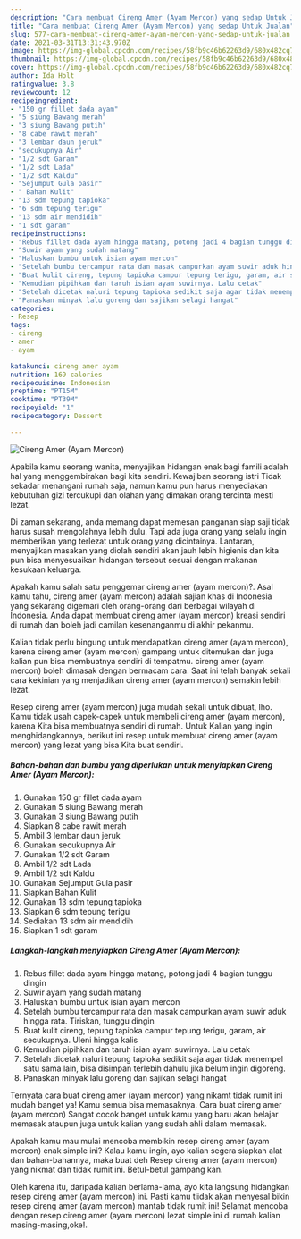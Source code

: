 ```yaml
---
description: "Cara membuat Cireng Amer (Ayam Mercon) yang sedap Untuk Jualan"
title: "Cara membuat Cireng Amer (Ayam Mercon) yang sedap Untuk Jualan"
slug: 577-cara-membuat-cireng-amer-ayam-mercon-yang-sedap-untuk-jualan
date: 2021-03-31T13:31:43.970Z
image: https://img-global.cpcdn.com/recipes/58fb9c46b62263d9/680x482cq70/cireng-amer-ayam-mercon-foto-resep-utama.jpg
thumbnail: https://img-global.cpcdn.com/recipes/58fb9c46b62263d9/680x482cq70/cireng-amer-ayam-mercon-foto-resep-utama.jpg
cover: https://img-global.cpcdn.com/recipes/58fb9c46b62263d9/680x482cq70/cireng-amer-ayam-mercon-foto-resep-utama.jpg
author: Ida Holt
ratingvalue: 3.8
reviewcount: 12
recipeingredient:
- "150 gr fillet dada ayam"
- "5 siung Bawang merah"
- "3 siung Bawang putih"
- "8 cabe rawit merah"
- "3 lembar daun jeruk"
- "secukupnya Air"
- "1/2 sdt Garam"
- "1/2 sdt Lada"
- "1/2 sdt Kaldu"
- "Sejumput Gula pasir"
- " Bahan Kulit"
- "13 sdm tepung tapioka"
- "6 sdm tepung terigu"
- "13 sdm air mendidih"
- "1 sdt garam"
recipeinstructions:
- "Rebus fillet dada ayam hingga matang, potong jadi 4 bagian tunggu dingin"
- "Suwir ayam yang sudah matang"
- "Haluskan bumbu untuk isian ayam mercon"
- "Setelah bumbu tercampur rata dan masak campurkan ayam suwir aduk hingga rata. Tiriskan, tunggu dingin"
- "Buat kulit cireng, tepung tapioka campur tepung terigu, garam, air secukupnya. Uleni hingga kalis"
- "Kemudian pipihkan dan taruh isian ayam suwirnya. Lalu cetak"
- "Setelah dicetak naluri tepung tapioka sedikit saja agar tidak menempel satu sama lain, bisa disimpan terlebih dahulu jika belum ingin digoreng."
- "Panaskan minyak lalu goreng dan sajikan selagi hangat"
categories:
- Resep
tags:
- cireng
- amer
- ayam

katakunci: cireng amer ayam 
nutrition: 169 calories
recipecuisine: Indonesian
preptime: "PT15M"
cooktime: "PT39M"
recipeyield: "1"
recipecategory: Dessert

---
```



![Cireng Amer (Ayam Mercon)](https://img-global.cpcdn.com/recipes/58fb9c46b62263d9/680x482cq70/cireng-amer-ayam-mercon-foto-resep-utama.jpg)

Apabila kamu seorang wanita, menyajikan hidangan enak bagi famili adalah hal yang menggembirakan bagi kita sendiri. Kewajiban seorang istri Tidak sekadar menangani rumah saja, namun kamu pun harus menyediakan kebutuhan gizi tercukupi dan olahan yang dimakan orang tercinta mesti lezat.

Di zaman  sekarang, anda memang dapat memesan panganan siap saji tidak harus susah mengolahnya lebih dulu. Tapi ada juga orang yang selalu ingin memberikan yang terlezat untuk orang yang dicintainya. Lantaran, menyajikan masakan yang diolah sendiri akan jauh lebih higienis dan kita pun bisa menyesuaikan hidangan tersebut sesuai dengan makanan kesukaan keluarga. 



Apakah kamu salah satu penggemar cireng amer (ayam mercon)?. Asal kamu tahu, cireng amer (ayam mercon) adalah sajian khas di Indonesia yang sekarang digemari oleh orang-orang dari berbagai wilayah di Indonesia. Anda dapat membuat cireng amer (ayam mercon) kreasi sendiri di rumah dan boleh jadi camilan kesenanganmu di akhir pekanmu.

Kalian tidak perlu bingung untuk mendapatkan cireng amer (ayam mercon), karena cireng amer (ayam mercon) gampang untuk ditemukan dan juga kalian pun bisa membuatnya sendiri di tempatmu. cireng amer (ayam mercon) boleh dimasak dengan bermacam cara. Saat ini telah banyak sekali cara kekinian yang menjadikan cireng amer (ayam mercon) semakin lebih lezat.

Resep cireng amer (ayam mercon) juga mudah sekali untuk dibuat, lho. Kamu tidak usah capek-capek untuk membeli cireng amer (ayam mercon), karena Kita bisa membuatnya sendiri di rumah. Untuk Kalian yang ingin menghidangkannya, berikut ini resep untuk membuat cireng amer (ayam mercon) yang lezat yang bisa Kita buat sendiri.

<!--inarticleads1-->

##### Bahan-bahan dan bumbu yang diperlukan untuk menyiapkan Cireng Amer (Ayam Mercon):

1. Gunakan 150 gr fillet dada ayam
1. Gunakan 5 siung Bawang merah
1. Gunakan 3 siung Bawang putih
1. Siapkan 8 cabe rawit merah
1. Ambil 3 lembar daun jeruk
1. Gunakan secukupnya Air
1. Gunakan 1/2 sdt Garam
1. Ambil 1/2 sdt Lada
1. Ambil 1/2 sdt Kaldu
1. Gunakan Sejumput Gula pasir
1. Siapkan  Bahan Kulit
1. Gunakan 13 sdm tepung tapioka
1. Siapkan 6 sdm tepung terigu
1. Sediakan 13 sdm air mendidih
1. Siapkan 1 sdt garam




<!--inarticleads2-->

##### Langkah-langkah menyiapkan Cireng Amer (Ayam Mercon):

1. Rebus fillet dada ayam hingga matang, potong jadi 4 bagian tunggu dingin
1. Suwir ayam yang sudah matang
1. Haluskan bumbu untuk isian ayam mercon
1. Setelah bumbu tercampur rata dan masak campurkan ayam suwir aduk hingga rata. Tiriskan, tunggu dingin
1. Buat kulit cireng, tepung tapioka campur tepung terigu, garam, air secukupnya. Uleni hingga kalis
1. Kemudian pipihkan dan taruh isian ayam suwirnya. Lalu cetak
1. Setelah dicetak naluri tepung tapioka sedikit saja agar tidak menempel satu sama lain, bisa disimpan terlebih dahulu jika belum ingin digoreng.
1. Panaskan minyak lalu goreng dan sajikan selagi hangat




Ternyata cara buat cireng amer (ayam mercon) yang nikamt tidak rumit ini mudah banget ya! Kamu semua bisa memasaknya. Cara buat cireng amer (ayam mercon) Sangat cocok banget untuk kamu yang baru akan belajar memasak ataupun juga untuk kalian yang sudah ahli dalam memasak.

Apakah kamu mau mulai mencoba membikin resep cireng amer (ayam mercon) enak simple ini? Kalau kamu ingin, ayo kalian segera siapkan alat dan bahan-bahannya, maka buat deh Resep cireng amer (ayam mercon) yang nikmat dan tidak rumit ini. Betul-betul gampang kan. 

Oleh karena itu, daripada kalian berlama-lama, ayo kita langsung hidangkan resep cireng amer (ayam mercon) ini. Pasti kamu tiidak akan menyesal bikin resep cireng amer (ayam mercon) mantab tidak rumit ini! Selamat mencoba dengan resep cireng amer (ayam mercon) lezat simple ini di rumah kalian masing-masing,oke!.

